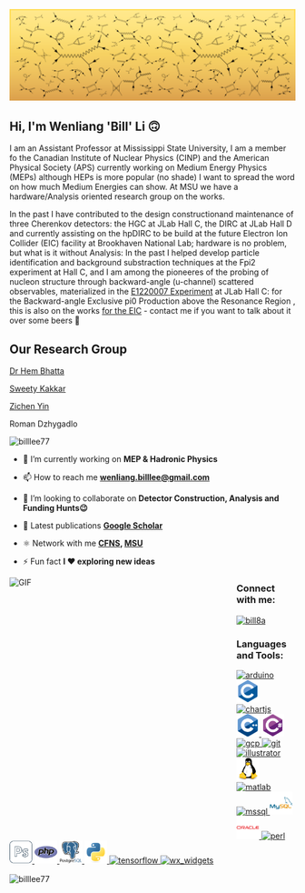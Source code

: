 ![Header](https://github.com/billlee77/Pictures/blob/ae4d1ab472496071a55fa72109cb3f46e536cc9a/feynmanDiagrams.png)
## Hi, I'm Wenliang 'Bill' Li 🙃
I am an Assistant Professor at Mississippi State University, I am a member fo the Canadian Institute of Nuclear Physics (CINP) and the American Physical Society (APS) currently working on Medium Energy Physics (MEPs) although HEPs is more popular (no shade) I want to spread the word on how much Medium Energies can show. At MSU we have a hardware/Analysis oriented research group on the works.

In the past I have contributed to the design constructionand maintenance of three Cherenkov detectors: the HGC at JLab Hall C, the DIRC at JLab Hall D and currently assisting on the hpDIRC to be build at the future Electron Ion Collider (EIC) facility at Brookhaven National Lab; hardware is no problem, but what is it without Analysis: In the past I helped develop particle identification and background substraction techniques at the Fpi2 experiment at Hall C, and I am among the pioneeres of the probing of nucleon structure through backward-angle (u-channel) scattered observables, materialized in the [E1220007 Experiment](https://www.jlab.org/exp_prog/12GEV_EXP/E1220007.html) at JLab Hall C: for the Backward-angle Exclusive pi0 Production above the Resonance Region , this is also on the works [for the EIC](https://www.scipost.org/preprints/scipost_202107_00092v1/) - contact me if you want to talk about it over some beers 🍻

## Our Research Group
[Dr Hem Bhatta](https://www.physics.msstate.edu/directory/hdb169)

[Sweety Kakkar](https://www.physics.msstate.edu/directory/ss4840)

[Zichen Yin](https://www.physics.msstate.edu/directory/zy115)

Roman Dzhygadlo

<p align="left"> <img src="https://komarev.com/ghpvc/?username=billlee77&label=Profile%20views&color=0e75b6&style=flat" alt="billlee77" /> </p>

- 🔭 I’m currently working on **MEP & Hadronic Physics**

- 📫 How to reach me **wenliang.billlee@gmail.com**

- 👐 I’m looking to collaborate on **Detector Construction, Analysis and Funding Hunts😉**

- 📰 Latest publications **[Google Scholar](https://scholar.google.com/citations?user=86Y9YMAAAAAJ&hl=en)**

- ⚛️ Network with me **[CFNS](https://www.stonybrook.edu/cfns/people/#Postdocs), [MSU](https://www.physics.msstate.edu/directory/wl584)**

- ⚡ Fun fact **I ❤️ exploring new ideas**

<img align="left" alt="GIF" src="https://github.com/billlee77/Pictures/blob/1ac5ba67108f6eb2627f692e2e28648ff6e29ca8/50yearsofQCD_FrankWilczek_Slides40to42.png" width="400" height="450" />


<h3 align="left">Connect with me:</h3>
<p align="left">
<a href="https://linkedin.com/in/bill8a" target="blank"><img align="center" src="https://raw.githubusercontent.com/rahuldkjain/github-profile-readme-generator/master/src/images/icons/Social/linked-in-alt.svg" alt="bill8a" height="30" width="40" /></a>
</p>

<h3 align="left">Languages and Tools:</h3>
<p align="left"> <a href="https://www.arduino.cc/" target="_blank" rel="noreferrer"> <img src="https://cdn.worldvectorlogo.com/logos/arduino-1.svg" alt="arduino" width="40" height="40"/> </a> <a href="https://www.cprogramming.com/" target="_blank" rel="noreferrer"> <img src="https://raw.githubusercontent.com/devicons/devicon/master/icons/c/c-original.svg" alt="c" width="40" height="40"/> </a> <a href="https://www.chartjs.org" target="_blank" rel="noreferrer"> <img src="https://www.chartjs.org/media/logo-title.svg" alt="chartjs" width="40" height="40"/> </a> <a href="https://www.w3schools.com/cpp/" target="_blank" rel="noreferrer"> <img src="https://raw.githubusercontent.com/devicons/devicon/master/icons/cplusplus/cplusplus-original.svg" alt="cplusplus" width="40" height="40"/> </a> <a href="https://www.w3schools.com/cs/" target="_blank" rel="noreferrer"> <img src="https://raw.githubusercontent.com/devicons/devicon/master/icons/csharp/csharp-original.svg" alt="csharp" width="40" height="40"/> </a> <a href="https://cloud.google.com" target="_blank" rel="noreferrer"> <img src="https://www.vectorlogo.zone/logos/google_cloud/google_cloud-icon.svg" alt="gcp" width="40" height="40"/> </a> <a href="https://git-scm.com/" target="_blank" rel="noreferrer"> <img src="https://www.vectorlogo.zone/logos/git-scm/git-scm-icon.svg" alt="git" width="40" height="40"/> </a> <a href="https://www.adobe.com/in/products/illustrator.html" target="_blank" rel="noreferrer"> <img src="https://www.vectorlogo.zone/logos/adobe_illustrator/adobe_illustrator-icon.svg" alt="illustrator" width="40" height="40"/> </a> <a href="https://www.linux.org/" target="_blank" rel="noreferrer"> <img src="https://raw.githubusercontent.com/devicons/devicon/master/icons/linux/linux-original.svg" alt="linux" width="40" height="40"/> </a> <a href="https://www.mathworks.com/" target="_blank" rel="noreferrer"> <img src="https://upload.wikimedia.org/wikipedia/commons/2/21/Matlab_Logo.png" alt="matlab" width="40" height="40"/> </a> <a href="https://www.microsoft.com/en-us/sql-server" target="_blank" rel="noreferrer"> <img src="https://www.svgrepo.com/show/303229/microsoft-sql-server-logo.svg" alt="mssql" width="40" height="40"/> </a> <a href="https://www.mysql.com/" target="_blank" rel="noreferrer"> <img src="https://raw.githubusercontent.com/devicons/devicon/master/icons/mysql/mysql-original-wordmark.svg" alt="mysql" width="40" height="40"/> </a> <a href="https://www.oracle.com/" target="_blank" rel="noreferrer"> <img src="https://raw.githubusercontent.com/devicons/devicon/master/icons/oracle/oracle-original.svg" alt="oracle" width="40" height="40"/> </a> <a href="https://www.perl.org/" target="_blank" rel="noreferrer"> <img src="https://api.iconify.design/logos-perl.svg" alt="perl" width="40" height="40"/> </a> <a href="https://www.photoshop.com/en" target="_blank" rel="noreferrer"> <img src="https://raw.githubusercontent.com/devicons/devicon/master/icons/photoshop/photoshop-line.svg" alt="photoshop" width="40" height="40"/> </a> <a href="https://www.php.net" target="_blank" rel="noreferrer"> <img src="https://raw.githubusercontent.com/devicons/devicon/master/icons/php/php-original.svg" alt="php" width="40" height="40"/> </a> <a href="https://www.postgresql.org" target="_blank" rel="noreferrer"> <img src="https://raw.githubusercontent.com/devicons/devicon/master/icons/postgresql/postgresql-original-wordmark.svg" alt="postgresql" width="40" height="40"/> </a> <a href="https://www.python.org" target="_blank" rel="noreferrer"> <img src="https://raw.githubusercontent.com/devicons/devicon/master/icons/python/python-original.svg" alt="python" width="40" height="40"/> </a> <a href="https://www.tensorflow.org" target="_blank" rel="noreferrer"> <img src="https://www.vectorlogo.zone/logos/tensorflow/tensorflow-icon.svg" alt="tensorflow" width="40" height="40"/> </a> <a href="https://www.wxwidgets.org/" target="_blank" rel="noreferrer"> <img src="https://upload.wikimedia.org/wikipedia/commons/b/bb/WxWidgets.svg" alt="wx_widgets" width="40" height="40"/> </a> </p>

<p><img align="center" src="https://github-readme-stats.vercel.app/api/top-langs?username=billlee77&show_icons=true&locale=en&layout=compact" alt="billlee77" /></p>
